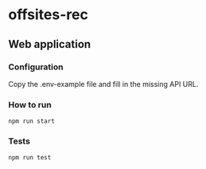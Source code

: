 # offsites-rec

## Web application

### Configuration
Copy the .env-example file and fill in the missing API URL.

### How to run
```
npm run start
```

### Tests
```
npm run test
```